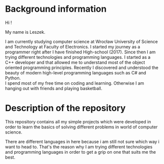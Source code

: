 # Background information 
Hi !

My name is Leszek.

I am currently studying computer science at Wrocław University of Science and Technology at Faculty of Electronics.
I started my journey as a programmer right after I have finished High-school (2017). Since then I am trying different technologies and programming languages. I started as a C++ developer and that allowed me to understand most of the object oriented programming principles. Recently I discovered and understood the beauty of modern high-level programming languages such as C# and Python.  
I spend most of my free time on coding and learning. Otherwise I am hanging out with friends and playing basketball.



# Description of the repository
This repository contains all my simple projects which were developed in order to learn the basics of solving different problems in world of computer science.

There are different languages in here because i am still not sure which way i want to head to. That's the reason why I am trying different technologies and programming languages in order to get a grip on one that suits me the best.


